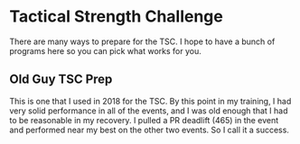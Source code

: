# Tactical Strength Challenge

There are many ways to prepare for the TSC.  I hope to have a bunch of programs here so you can pick what works for you.

## Old Guy TSC Prep

This is one that I used in 2018 for the TSC.  By this point in my training, I had very solid performance in all of the events, and I was old enough that I had to be reasonable in my recovery. I pulled a PR deadlift (465) in the event and performed near my best on the other two events. So I call it a success.

[](old-guy-tsc.md)


